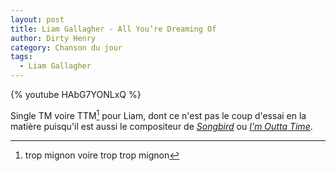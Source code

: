 ```yaml
---
layout: post
title: Liam Gallagher - All You’re Dreaming Of
author: Dirty Henry
category: Chanson du jour
tags:
  - Liam Gallagher
---
```


{% youtube HAbG7YONLxQ %}

Single TM voire TTM[^1] pour Liam, dont ce n'est pas le coup d'essai en la
matière puisqu'il est aussi le compositeur de [_Songbird_][1] ou [_I'm Outta
Time_][2].

[^1]: trop mignon voire trop trop mignon

[1]:
  https://open.spotify.com/track/2tBxJ43XiwEzhf7Xalc5UG?si=xPZ_0nYjTx-LbqWAd97qzg
[2]:
  https://open.spotify.com/track/4aSd0vbnxF53nvAdzpLYXQ?si=fBem72YGR9KHAcwN6QR6XA
